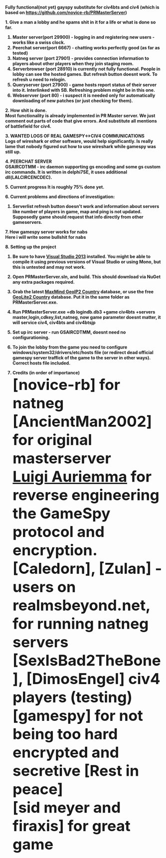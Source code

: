 <strong>Fully functional(not yet) gayspy substitute for civ4bts and civ4 (which is based on https://github.com/novice-rb/PRMasterServer)


<strong>1. Give a man a lobby and he spams shit in it for a life or what is done so far.</strong><br>

1. Master server(port 29900) - logging in and registering new users - works like a swiss clock.
2. Peerchat server(port 6667) - chatting works perfectly good (as far as tested) 
3. Natneg server (port 27901) - provides connection information to players about other players when they join staging room.
4. Serverbrowser (port 28910) is currently not fully functional. People in lobby can see the hosted games. But refresh button doesnt work. To refresh u need to relogin.
5. Queryserver (port 27900) - game hosts report status of their server into it. Interlinked with SB. Refreshing problem might be in this one.
6. Webservver (port 80) - i suspect it is needed only for automatically downloading of new patches (or just checking for them). 


<strong>2. How shit is done.</strong><br>
Most functionality is already implemented in PR Master server. We just comment out parts of code that give errors. And substitute all mentions of battlefield for civ4.

<strong>3. WANTED LOGS OF REAL GAMESPY<->CIV4 COMMUNICATIONS</strong><br>
Logs of wireshark or other software, would help significantly. Is really lame that nobody figured out how to use wireshark while gamespy was still up.


<strong>4. PEERCHAT SERVER</strong><br>
GSAIRCDTMM - irc daemon supporting gs encoding and some gs custom irc commands.  It is written in delphi7SE, it uses additional dll(LALCIRCENCDEC).


<strong>
5. Current progress</strong>
It is roughly 75% done yet.<br>


<strong>6. Current problems and directions of investigation:<br></strong>
1. Serverlist refresh button doesn't work and information about servers like number of players in game, map and ping is not updated. Supposedly game should request that info directly from other gameservers.<br>

<strong>7. How gamespy server works for nabs</strong>
<br>
Here i will write some bullshit for nabs


<strong>8. Setting up the project</strong><br>

1. Be sure to have [Visual Studio 2013](http://www.microsoft.com/en-us/download/details.aspx?id=40787) installed.  You might be able to compile it using previous versions of Visual Studio or using Mono, but this is untested and may not work.

2. Open **PRMasterServer.sln**, and build. This should download via NuGet any extra packages required.

3. Grab the latest [MaxMind GeoIP2 Country](https://www.maxmind.com/en/country) database, or use the free [GeoLite2 Country](http://dev.maxmind.com/geoip/geoip2/geolite2/) database. Put it in the same folder as **PRMasterServer.exe**.

5. Run **PRMasterServer.exe +db logindb.db3 +game civ4bts +servers master,login,cdkey,list,natneg**, now game parameter doesnt matter, it will service civ4, civ4bts and civ4btsjp

6. Set up irc server - run GSAIRCDTMM, doesnt need no configurationing.

7. To join the lobby from the game you need to configure windows/system32/drivers/etc/hosts file (or redirect dead official gamespy server traffick of the game to the server in other ways). Correct hosts file included.


9. Credits (in order of importance)
<br><font size=14><strong>[novice-rb]</strong> for natneg
<br><font size=14><strong>[AncientMan2002]</strong> for original masterserver
<br><font size=14><strong>[Luigi Auriemma](http://aluigi.org) </strong> for reverse engineering the GameSpy protocol and encryption.
<br><font size=14><strong>[Caledorn], [Zulan] </strong> - users on realmsbeyond.net, for running natneg servers
<br><font size=14><strong>[SexIsBad2TheBone], [DimosEngel]</strong> civ4 players (testing)
<br><font size=14><strong>[gamespy] </strong> for not being too hard encrypted and secretive [Rest in peace]
<br><font size=14><strong>[sid meyer and firaxis] </strong> for great game
